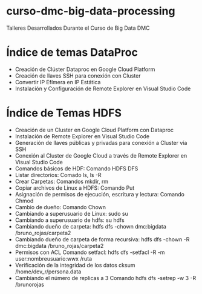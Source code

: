 # curso-dmc-big-data-processing
Talleres Desarrollados Durante el Curso de Big Data DMC

<h1>
  Índice de temas DataProc
</h1>
<ul>
  <li>Creación de Clúster Dataproc en Google Cloud Platform</li>
  <li>Creación de llaves SSH para conexión con Cluster</li>
  <li>Convertir IP Efímera en IP Estática</li>
  <li>Instalación y Configuración de Remote Explorer en Visual Studio Code</li>
</ul>

<h1>
  Índice de Temas HDFS
</h1>
<ul>
  <li>Creación de un Cluster en Google Cloud Platform con Dataproc</li>
  <li>Instalación de Remote Explorer en Visual Studio Code</li>
  <li>Generación de llaves públicas y privadas para conexión a Cluster vía SSH</li>
  <li>Conexión al Cluster de Google Cloud a través de Remote Explorer en Visual Studio Code</li>
  <li>Comandos básicos de HDF: Comando HDFS DFS </li>
  <li>Listar directorios: Comado ls, ls -R</li>
  <li>Crear Carpetas: Comandos mkdir, rm</li>
  <li>Copiar archivos de Linux a HDFS: Comando Put</li>
  <li>Asignación de permisos de ejecución, escritura y lectura: Comando Chmod</li>
  <li>Cambio de dueño: Comando Chown</li>
  <li>Cambiando a superusuario de Linux: sudo su</li>
  <li>Cambiando a superusuario de hdfs: su hdfs</li>
  <li>Cambiando dueño de carpeta: hdfs dfs -chown dmc:bigdata /bruno_rojas/carpeta2</li>
  <li>Cambiando dueño de carpeta de forma recursiva: hdfs dfs -chown -R dmc:bigdata /bruno_rojas/carpeta2</li>
  <li>Permisos con ACL Comando setfacl: hdfs dfs -setfacl -R -m user:nombreusuario:wwx /ruta</li>
  <li>Verificación de la integridad de los datos cksum /home/dev_r/persona.data</li>
  <li>Cambiando el número de replicas a 3 Comando hdfs dfs -setrep -w 3 -R /brunorojas</li>
</ul>

